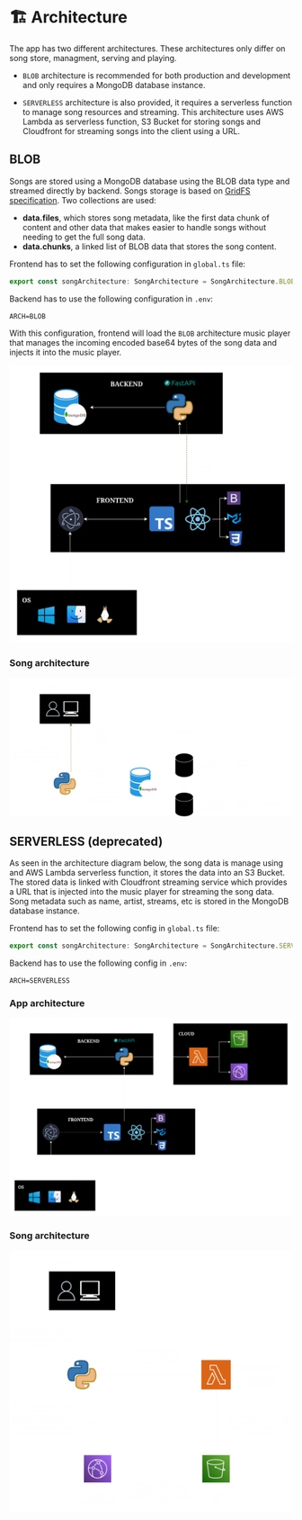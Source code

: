 # 🏗️ Architecture

The app has two different architectures. These architectures only differ on song store, managment, serving
and playing.

* `BLOB` architecture is recommended for both production and development and only requires a MongoDB database instance.

* `SERVERLESS` architecture is also provided, it requires a serverless function to manage song resources and streaming. This architecture uses AWS Lambda as serverless function, S3 Bucket for storing songs and Cloudfront for streaming songs into the client using a URL.

## BLOB

Songs are stored using a MongoDB database using the BLOB data type and streamed directly by backend.
Songs storage is based on [GridFS specification](https://www.mongodb.com/docs/manual/core/gridfs/). Two collections are used:

* **data.files**, which stores song metadata, like the first data chunk of content and other data that
makes easier to handle songs without needing to get the full song data.
* **data.chunks**, a linked list of BLOB data that stores the song content.

Frontend has to set the following configuration in `global.ts` file:

```ts
export const songArchitecture: SongArchitecture = SongArchitecture.BLOB_ARCHITECTURE;
```

Backend has to use the following configuration in `.env`:

```console
ARCH=BLOB
```

With this configuration, frontend will load the `BLOB` architecture music player that manages the incoming
encoded base64 bytes of the song data and injects it into the music player.

![BLOB ARCHITECTURE](assets/architecture/app_architecture_blob.png)

### Song architecture

![SONG ARCHITECTURE](assets/architecture/song-architecture-blob.png)

## SERVERLESS (deprecated)

As seen in the architecture diagram below, the song data is manage using and AWS Lambda serverless function, it
stores the data into an S3 Bucket. The stored data is linked with Cloudfront streaming service which provides
a URL that is injected into the music player for streaming the song data. Song metadata such as name, artist, streams, etc is stored in the MongoDB database instance.

Frontend has to set the following config in `global.ts` file:

```ts
export const songArchitecture: SongArchitecture = SongArchitecture.SERVERLESS_ARCHITECTURE;
```

Backend has to use the following config in `.env`:

```console
ARCH=SERVERLESS
```

### App architecture
![STREAMING SERVERLESS ARCHITECTURE](assets/architecture/app_architecture_serverless.png)

### Song architecture
![STREAMING SONG ARCHITECTURE](assets/architecture/song_architecture_serverless.png)
